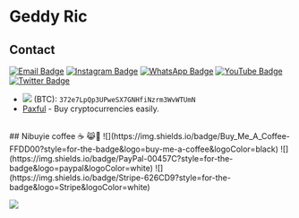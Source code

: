 <h1 align ="centre">Geddy Ric</h1>


## Contact

 [![Email Badge](https://img.shields.io/badge/Email-brown?style=for-the-badge&logo=gmail&logoColor=green)](mailto:ctronics.aid@gmail.com) [![Instagram Badge](https://img.shields.io/badge/Instagram-ff69b4?style=for-the-badge&logo=instagram&logoColor=white)](https://www.instagram.com/gr_cictehro?igsh=dGJlM3VzYnlzNmJ6) [![WhatsApp Badge](https://img.shields.io/badge/Whatsapp-25D366?style=for-the-badge&logo=whatsapp&logoColor=white)](https://wa.me/254104166980) [![YouTube Badge](https://img.shields.io/badge/YouTube-red?style=for-the-badge&logo=youtube&logoColor=white)](https://youtube.com/@cictehro?si=x1Pu4vLc7k4emoS2) [![Twitter Badge](https://img.shields.io/badge/Twitter-black?style=for-the-badge&logo=Twitter&logoColor=white)](https://x.com/@ricgeddy)




- ![](https://img.shields.io/badge/Bitcoin-000000?style=for-the-badge&logo=bitcoin&logoColor=white) (BTC): `372e7LpQp3UPweSX7GNHfiNzrm3WvWTUmN`
- [Paxful](https://paxful.com/register?r=KmdA11VGrdV) - Buy cryptocurrencies easily.
<br/>
## Nibuyie coffee ☕ 😹🗿
![](https://img.shields.io/badge/Buy_Me_A_Coffee-FFDD00?style=for-the-badge&logo=buy-me-a-coffee&logoColor=black)
![](https://img.shields.io/badge/PayPal-00457C?style=for-the-badge&logo=paypal&logoColor=white)
![](https://img.shields.io/badge/Stripe-626CD9?style=for-the-badge&logo=Stripe&logoColor=white)

![](https://img.shields.io/badge/Ethereum-3C3C3D?style=for-the-badge&logo=Ethereum&logoColor=white)

<!---savvydarknight/savvydarknight is a ✨ special ✨ repository because its `README.md` (this file) appears on your GitHub profile.You can click the Preview link to take a look at your changes.--->
